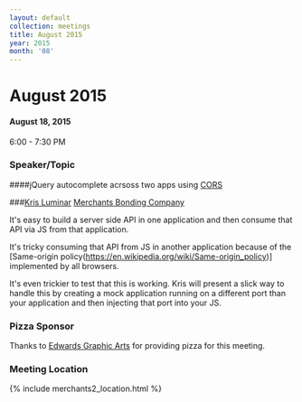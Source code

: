 ```yaml
---
layout: default
collection: meetings
title: August 2015
year: 2015
month: '08'
---
```


# August 2015

#### August 18, 2015
6:00 - 7:30 PM

### Speaker/Topic

####jQuery autocomplete acrsoss two apps using [CORS](https://en.wikipedia.org/wiki/Cross-origin_resource_sharing)

###[Kris Luminar](https://twitter.com/krisluminar) [Merchants Bonding Company](http://www.merchantsbonding.com)

It's easy to build a server side API in one application and then consume that API via JS from that application.

It's tricky consuming that API from JS in another application because of the [Same-origin policy(https://en.wikipedia.org/wiki/Same-origin_policy)] implemented by all browsers.

It's even trickier to test that this is working. Kris will present a slick way to handle this by creating a mock application running on a different port than your application and then injecting that port into your JS.


### Pizza Sponsor
Thanks to [Edwards Graphic Arts](http://www.ega.com/) for providing pizza for this meeting.

### Meeting Location
{% include merchants2_location.html %}
